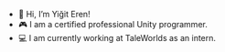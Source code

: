 - 👋 Hi, I’m Yiğit Eren!
- 🎮 I am a certified professional Unity programmer.
- 💻 I am currently working at TaleWorlds as an intern.
